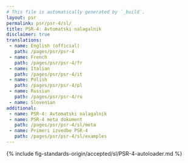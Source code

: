 ```yaml
---
# This file is automatically generated by `_build`.
layout: psr
permalink: psr/psr-4/sl/
title: PSR-4: Avtomatski nalagalnik
disclaimer: true
translations:
 - name: English (official)
   path: /pages/psr/psr-4
 - name: French
   path: /pages/psr/psr-4/fr
 - name: Italian
   path: /pages/psr/psr-4/it
 - name: Polish
   path: /pages/psr/psr-4/pl
 - name: Russian
   path: /pages/psr/psr-4/ru
 - name: Slovenian
additional:
 - name: PSR-4: Avtomatski nalagalnik
 - name: PSR-4 meta dokument
   path: /pages/psr/psr-4/sl/meta
 - name: Primeri izvedbe PSR-4
   path: /pages/psr/psr-4/sl/examples
---
```


{% include fig-standards-origin/accepted/sl/PSR-4-autoloader.md %}